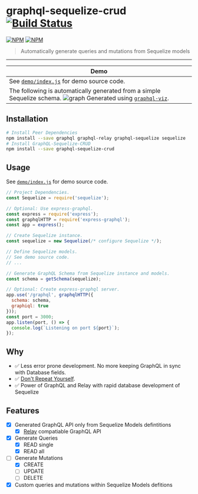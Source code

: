 # graphql-sequelize-crud [![Build Status](https://travis-ci.org/Glavin001/graphql-sequelize-crud.svg?branch=master)](https://travis-ci.org/Glavin001/graphql-sequelize-crud)

[![NPM](https://nodei.co/npm/graphql-sequelize-crud.png?downloads=true&downloadRank=true&stars=true)](https://nodei.co/npm/graphql-sequelize-crud/)
[![NPM](https://nodei.co/npm-dl/graphql-sequelize-crud.png?months=3&height=3)](https://nodei.co/npm/graphql-sequelize-crud/)

> Automatically generate queries and mutations from Sequelize models

---

| Demo |
| --- |
| See [`demo/index.js`](https://github.com/Glavin001/graphql-sequelize-crud/blob/master/demo/index.js) for demo source code. |
| The following is automatically generated from a simple Sequelize schema. ![graph](https://raw.githubusercontent.com/Glavin001/graphql-sequelize-crud/master/graph.png) Generated using [`graphql-viz`](https://github.com/sheerun/graphqlviz). |

## Installation

```bash
# Install Peer Dependencies
npm install --save graphql graphql-relay graphql-sequelize sequelize
# Install GraphQL-Sequelize-CRUD
npm install --save graphql-sequelize-crud
```

## Usage

See [`demo/index.js`](https://github.com/Glavin001/graphql-sequelize-crud/blob/master/demo/index.js) for demo source code.

```javascript
// Project Dependencies.
const Sequelize = require('sequelize');

// Optional: Use express-graphql.
const express = require('express');
const graphqlHTTP = require('express-graphql');
const app = express();

// Create Sequelize instance.
const sequelize = new Sequelize(/* configure Sequelize */);

// Define Sequelize models.
// See demo source code.
// ...

// Generate GraphQL Schema from Sequelize instance and models.
const schema = getSchema(sequelize);

// Optional: Create express-graphql server.
app.use('/graphql', graphqlHTTP({
  schema: schema,
  graphiql: true
}));
const port = 3000;
app.listen(port, () => {
  console.log(`Listening on port ${port}`);
});
```

## Why

- :white_check_mark: Less error prone development. No more keeping GraphQL in sync with Database fields.
- :white_check_mark: [Don't Repeat Yourself](https://en.wikipedia.org/wiki/Don%27t_repeat_yourself).
- :white_check_mark: Power of GraphQL and Relay with rapid database development of Sequelize

## Features
- [x] Generated GraphQL API only from Sequelize Models defintitions
  - [x] [Relay](https://facebook.github.io/relay/) compatiable GraphQL API
- [x] Generate Queries
  - [x] READ single
  - [x] READ all
- [ ] Generate Mutations
  - [x] CREATE
  - [ ] UPDATE
  - [ ] DELETE
- [x] Custom queries and mutations within Sequelize Models defitions
